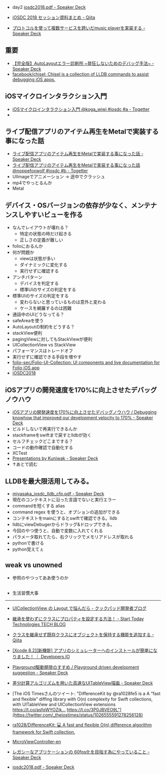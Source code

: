 
- day2 [iosdc2018.pdf - Speaker Deck](https://speakerdeck.com/shiz/iosdc2018)

- [iOSDC 2018 セッション資料まとめ - Qiita](https://qiita.com/winterwind26/items/210e5735d2ce832d0c36)
- [プロトコルを使って複数サービスを跨いだmusic playerを実装する - Speaker Deck](https://speakerdeck.com/kumabook/purotokoruwoshi-tutefu-shu-sabisuwokua-idamusic-playerwoshi-zhuang-suru)

## 重要
- [【完全版】AutoLayoutエラー診断所 ~発狂しないためのデバッグ手法~ - Speaker Deck](https://speakerdeck.com/akatsuki174/wan-quan-ban-autolayouterazhen-duan-suo-fa-kuang-sinaitamefalsetehatukushou-fa)
- [facebook/chisel: Chisel is a collection of LLDB commands to assist debugging iOS apps.](https://github.com/facebook/chisel)


## iOSマイクロインタラクション入門
- [iOSマイクロインタラクション入門 @koga_wiwi #iosdc #a - Togetter](https://togetter.com/li/1262760)
-

## ライブ配信アプリのアイテム再生をMetalで実装する事になった話
- [ライブ配信アプリのアイテム再生をMetalで実装する事になった話 - Speaker Deck](https://speakerdeck.com/noppefoxwolf/raibupei-xin-apurifalseaitemuzai-sheng-wometaldeshi-zhuang-surushi-ninatutahua)
- [ライブ配信アプリのアイテム再生をMetalで実装する事になった話 @noppefoxwolf #iosdc #b - Togetter](https://togetter.com/li/1262773)
- UIImageでアニメーション -> 途中でクラッシュ
- mp4でやっとるんか
- Metal

## デバイス・OSバージョンの依存が少なく、メンテナンスしやすいビューを作る
- なんでレイアウトが壊れる？
    - 特定の状態の時だけ起きる
    - 正しさの定義が難しい
- folioにおるんか
- 何が問題か
    - viewは状態が多い
    - ダイナミックに変化する
    - 実行せずに確認する
- アンチパターン
    - デバイスを判定する
    - 標準UIのサイズの判定をする
- 標準UIのサイズの判定をする
    - 変わらないと思っているものは意外と変わる
    - ケースを網羅するのは困難
- 通話中のUIどうなってる？
- safeAreaを使う
- AutoLayoutの制約をどうする？
- stackView便利
- pagingViewに対してもStackViewが便利
- UICollectionView vs StackView
- パフォーマンスはトレードオフ
- 実行せずに確認できる手段を増やす
- [folio-sec/Folio-UI-Collection: UI components and live documentation for Folio iOS app](https://github.com/folio-sec/Folio-UI-Collection)
- [iOSDC2018](https://www.icloud.com/keynote/04D-AD3CJxQh0U2IqjRmtxQBQ#iOSDC2018)


## iOSアプリの開発速度を170%に向上させたデバッグノウハウ
- [iOSアプリの開発速度を170%に向上させたデバッグノウハウ / Debugging knowhow that improved our development velocity to 170% - Speaker Deck](https://speakerdeck.com/orgachem/debugging-knowhow-that-improved-our-development-velocity-to-170-percent)
- ビルドしないで再実行できるんか
- stackframeをswiftまで戻すとlldbが効く
- セルフチェックどこまでする？
- コードの動作確認で自動化する
- XCTest
- [Presentations by Kuniwak - Speaker Deck](https://speakerdeck.com/orgachem)
- ↑あとで読む

## LLDBを最大限活用してみる。
- [miyasaka_iosdc_lldb_cfp.pdf - Speaker Deck](https://speakerdeck.com/miyasakakazutoshi/miyasaka-iosdc-lldb-cfp)
- 現在のコンテキストに沿った言語でないと実行エラー
- commandを短くする alias
- command regex を使うと、オプションの追加ができる
- コンテキストをmainにするとswiftで確認できる。lldb
- lldbにviewDebugerからドラッグ&ドロップできる。
- 今回のやつ使うと、自動で変数に入れてくれる
- パラメータ取れてたら、右クリックでメモリアドレスが取れる
- pythonで書ける
- python覚えてぇ

## weak vs unowned
- 参照のやつってああ使うのか

##
- 生活習慣大事
---
- [UICollectionView の Layout で悩んだら - クックパッド開発者ブログ](https://techlife.cookpad.com/entry/2017/06/29/190000)
- [継承を使わずにクラスにプロパティを設定する方法！ - Start Today Technologies TECH BLOG](https://tech.starttoday-tech.com/entry/ios_runtime_reference)
- [クラスを継承せず既存クラスにオブジェクトを保持する機能を追加する - Qiita](https://qiita.com/ryotapoi/items/3fe7218b93d8e2a61a2b)
- [[Xcode 8.2][新機能] アプリのシミュレーターへのインストールが簡単になりました！ ｜ Developers.IO](https://dev.classmethod.jp/smartphone/xcode-8-2-install-app-on-simulator/)
- [Playground駆動開発のすすめ / Playground driven development suggestion - Speaker Deck](https://speakerdeck.com/rockname/playground-driven-development-suggestion)
- [差分計算アルゴリズムを用いた高速なUITableView描画 - Speaker Deck](https://speakerdeck.com/fumitoito/chai-fen-ji-suan-arugorizumuwoyong-itagao-su-nauitableviewmiao-hua)
- [The iOS Timesさんのツイート: "DifferenceKit by @ra1028fe5 is a A “fast and flexible” diffing library with O(n) complexity for Swift collections, with UITableView and UICollectionView extensions https://t.co/asfqWYOZik… https://t.co/3P0JBVEO9L"](https://twitter.com/_theiostimes/status/1026555591278256128)
- [ra1028/DifferenceKit: 💻 A fast and flexible O(n) difference algorithm framework for Swift collection.](https://github.com/ra1028/DifferenceKit)
- [MicroViewController-en](https://www.icloud.com/keynote/0vgTYDXyHQTd0l1FKTiF1jT7g#MicroViewController-en)
- [レガシーなアプリケーションの 60fps化を目指す為にやっていること - Speaker Deck](https://speakerdeck.com/satoshin21/regasinaapurikesiyonfalse-60fpshua-womu-zhi-suwei-niyatuteirukoto)

- [iosdc2018.pdf - Speaker Deck](https://speakerdeck.com/shiz/iosdc2018)
